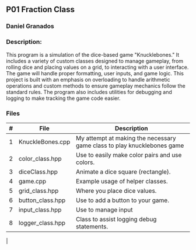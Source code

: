 ## P01 Fraction Class
### Daniel Granados
### Description:

This program is a simulation of the dice-based game "Knucklebones." It includes a variety of custom classes designed to manage gameplay, from rolling dice and placing values on a grid, to interacting with a user interface. The game will handle proper formatting, user inputs, and game logic. This project is built with an emphasis on overloading to handle arithmetic operations and custom methods to ensure gameplay mechanics follow the standard rules. The program also includes utilities for debugging and logging to make tracking the game code easier.

### Files 
|   #   | File            | Description                                        |
| :---: | --------------- | -------------------------------------------------- |
|   1   | KnuckleBones.cpp        | My attempt at making the necessary game class to play knucklebones game    |
|   2   | color_class.hpp	| Use to easily make color pairs and use colors. |
|   3   | diceClass.hpp | Animate a   dice square (rectangle). |
|   4   |	game.cpp | Example usage of helper classes. |
|   5   |	grid_class.hpp |	Where you place dice values. |
|   6   |	button_class.hpp |	Use to add a button to your game. |
|   7   |	input_class.hpp |	Use to manage input |
|   8   |	logger_class.hpp |	Class to assist logging debug statements. |
|   


